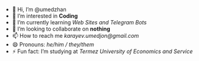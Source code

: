 - 👋 Hi, I’m @umedzhan
- 👀 I’m interested in **Coding**
- 🌱 I’m currently learning _Web Sites and Telegram Bots_
- 💞️ I’m looking to collaborate on **nothing**
- 📫 How to reach me _karayev.umedjon@gmail.com_
- 😄 Pronouns: _he/him / they/them_
- ⚡ Fun fact: I’m studying at _Termez University of Economics and Service_


<!---
umedzhan/umedzhan is a ✨ special ✨ repository because its `README.md` (this file) appears on your GitHub profile.
You can click the Preview link to take a look at your changes.
--->
